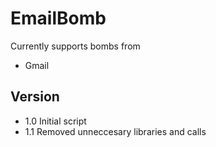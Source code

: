 # EmailBomb
Currently supports bombs from
- Gmail

## Version
- 1.0 Initial script
- 1.1  Removed unneccesary libraries and calls 
